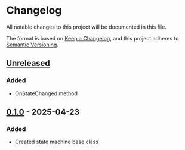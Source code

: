 # Changelog

All notable changes to this project will be documented in this file.

The format is based on [Keep a Changelog](https://keepachangelog.com/en/1.1.0/),
and this project adheres to [Semantic Versioning](https://semver.org/spec/v2.0.0.html).

## [Unreleased]

### Added

- OnStateChanged method

## [0.1.0] - 2025-04-23

### Added

- Created state machine base class

[Unreleased]: https://github.com/TJC-Tools/TJC.StateMachine/compare/v0.1.0...HEAD

[0.1.0]: https://github.com/TJC-Tools/TJC.StateMachine/releases/tag/v0.1.0
